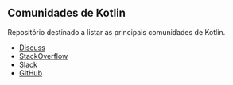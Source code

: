 ## Comunidades de Kotlin

Repositório destinado a listar as principais comunidades de Kotlin.

- [Discuss](https://discuss.kotlinlang.org/)
- [StackOverflow](https://stackoverflow.com/questions/tagged/kotlin)
- [Slack](https://surveys.jetbrains.com/s3/kotlin-slack-sign-up)
- [GitHub](https://github.com/jetbrains/kotlin)